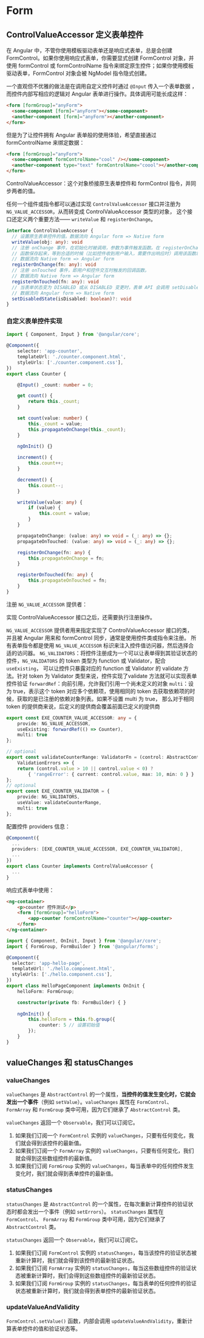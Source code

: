 # Form

## ControlValueAccessor 定义表单控件

在 Angular 中，不管你使用模板驱动表单还是响应式表单，总是会创建FormControl。如果你使用响应式表单，你需要显式创建 FormControl 对象，并
使用 formControl 或 formControlName 指令来绑定原生控件；如果你使用模板驱动表单，FormControl 对象会被 NgModel 指令隐式创建。

一个直观但不优雅的做法是在调用自定义控件时通过 `@Input` 传入一个表单数据 ，而控件内部写相应的逻辑对 Angular 表单进行操作。具体调用可能长成这样：

```html
<form [formGroup]="anyForm">                                
  <some-component [form]="anyForm"></some-component>      
  <another-component [form]="anyForm"></another-component>
</form>
```

但是为了让控件拥有 Angular 表单般的使用体验，希望直接通过 formControlName 来绑定数据：

```html
<form [formGroup]="anyForm">
  <some-component formControlName="cool" /></some-component>
  <another-component type="text" formControlName="coool"></another-component> 
</form>
```

ControlValueAccessor：这个对象桥接原生表单控件和 formControl 指令，并同步两者的值。

任何一个组件或指令都可以通过实现 `ControlValueAccessor` 接口并注册为 `NG_VALUE_ACCESSOR`，从而转变成 ControlValueAccessor 类型的对象，
这个接口还定义两个重要方法—— `writeValue` 和 `registerOnChange`。

```typescript
interface ControlValueAccessor {
  // 设置原生表单控件的值。数据流向 Angular form => Native form  
  writeValue(obj: any): void 
  // 注册 onChange 事件，在初始化时被调用，参数为事件触发函数。在 registerOnChange 中将该事件触
  // 函数保存起来，等到合适的时候（比如控件收到用户输入，需要作出响应时）调用该函数以触发事件。  
  // 数据流向 Native form => Angular form  
  registerOnChange(fn: any): void
  // 注册 onTouched 事件，即用户和控件交互时触发的回调函数。  
  // 数据流向 Native form => Angular form    
  registerOnTouched(fn: any): void
  // 当表单状态变为 DISABLED 或从 DISABLED 变更时，表单 API 会调用 setDisabledState() 方法，以启用或禁用对应的 DOM 元素。
  // 数据流向 Angular form => Native form
  setDisabledState(isDisabled: boolean)?: void
}
```

### 自定义表单控件实现

```typescript
import { Component, Input } from '@angular/core';
    
@Component({
    selector: 'app-counter',
    templateUrl: './counter.component.html',
    styleUrls: ['./counter.component.css'],
})
export class Counter {

    @Input() _count: number = 0;

    get count() {
        return this._count;
    }

    set count(value: number) {
        this._count = value;
        this.propagateOnChange(this._count);
    }
    
    ngOnInit() {}

    increment() {
        this.count++;
    }

    decrement() {
        this.count--;
    }

    writeValue(value: any) {
        if (value) {
            this.count = value;
        }
    }

    propagateOnChange: (value: any) => void = (_: any) => {};
    propagateOnTouched: (value: any) => void = (_: any) => {};

    registerOnChange(fn: any) {
        this.propagateOnChange = fn;
    }

    registerOnTouched(fn: any) {
        this.propagateOnTouched = fn;
    }
}
```

注册 `NG_VALUE_ACCESSOR` 提供者：

实现 ControlValueAccessor 接口之后，还需要执行注册操作。

`NG_VALUE_ACCESSOR` 提供者用来指定实现了 ControlValueAccessor 接口的类，并且被 Angular 用来和 formControl 同步，通常是使用控件类或指令来注册。
所有表单指令都是使用 `NG_VALUE_ACCESSOR` 标识来注入控件值访问器，然后选择合适的访问器。
`NG_VALIDATORS`：将控件注册成为一个可以让表单得到其验证状态的控件，`NG_VALIDATORS` 的 token 类型为 function 或 Validator，配合 `useExisting`，
可以让控件只暴露对应的 function 或 Validator 的 validate 方法。针对 token 为 Validator 类型来说，控件实现了validate 方法就可以实现表单控件验证
`forwardRef`：向前引用，允许我们引用一个尚未定义的对象
`multi`：设为 true，表示这个 token 对应多个依赖项，使用相同的 token 去获取依赖项的时候，获取的是已注册的依赖对象列表。如果不设置 multi 为 true，
那么对于相同 token 的提供商来说，后定义的提供商会覆盖前面已定义的提供商

```typescript
export const EXE_COUNTER_VALUE_ACCESSOR: any = {
    provide: NG_VALUE_ACCESSOR,
    useExisting: forwardRef(() => Counter),
    multi: true
};

// optional
export const validateCounterRange: ValidatorFn = (control: AbstractControl):
    ValidationErrors => {
    return (control.value > 10 || control.value < 0) ?
        { 'rangeError': { current: control.value, max: 10, min: 0 } } : null;
};
// optional
export const EXE_COUNTER_VALIDATOR = {
    provide: NG_VALIDATORS,
    useValue: validateCounterRange,
    multi: true
};
```

配置控件 providers 信息：

```typescript
@Component({
  ...
  providers: [EXE_COUNTER_VALUE_ACCESSOR, EXE_COUNTER_VALIDATOR],
  ...
})
export class Counter implements ControlValueAccessor {
  ...
}
```

响应式表单中使用：

```html
<ng-container>
    <p>counter 控件测试</p>
    <form [formGroup]="helloForm">
        <app-counter formControlName="counter"></app-counter>
    </form>
</ng-container>
```

```typescript
import { Component, OnInit, Input } from '@angular/core';
import { FormGroup, FormBuilder } from '@angular/forms';

@Component({
  selector: 'app-hello-page',
  templateUrl: './hello.component.html',
  styleUrls: ['./hello.component.css'],
})
export class HelloPageComponent implements OnInit {
    helloForm: FormGroup;

    constructor(private fb: FormBuilder) { }
    
    ngOnInit() {
        this.helloForm = this.fb.group({
            counter: 5 // 设置初始值
        });
    }
}
```

## valueChanges 和 statusChanges

### valueChanges

`valueChanges` 是 `AbstractControl` 的一个属性，**当控件的值发生变化时，它就会发出一个事件**（例如 `setValue`）。`valueChanges` 属性在 `FormControl`、
`FormArray` 和 `FormGroup` 类中可用，因为它们继承了 `AbstractControl` 类。

`valueChanges` 返回一个 `Observable`，我们可以订阅它。

1. 如果我们订阅一个 `FormControl` 实例的 `valueChanges`，只要有任何变化，我们就会得到该控件的最新值。
2. 如果我们订阅一个 `FormArray` 实例的 `valueChanges`，只要有任何变化，我们就会得到这些数组控件的最新值。
3. 如果我们订阅 `FormGroup` 实例的 `valueChanges`，每当表单中的任何控件发生变化时，我们就会得到表单控件的最新值。

### statusChanges

`statusChanges` 是 `AbstractControl` 的一个属性，在每次重新计算控件的验证状态时都会发出一个事件（例如 `setErrors`）。 `statusChanges` 属性在 `FormControl`、
`FormArray` 和 `FormGroup` 类中可用，因为它们继承了 `AbstractControl` 类。

`statusChanges` 返回一个 `Observable`，我们可以订阅它。

1. 如果我们订阅 `FormControl` 实例的 `statusChanges`，每当该控件的验证状态被重新计算时，我们就会得到该控件的最新验证状态。
2. 如果我们订阅 `FormArray` 实例的 `statusChanges`，每当这些数组控件的验证状态被重新计算时，我们会得到这些数组控件的最新验证状态。
3. 如果我们订阅 `FormGroup` 实例的 `statusChanges`，每当表单的任何控件的验证状态被重新计算时，我们就会得到表单控件的最新验证状态。

### updateValueAndValidity

`FormControl.setValue()` 函数，内部会调用 `updateValueAndValidity`，重新计算表单控件的值和验证状态等。
